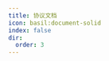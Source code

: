 ```yaml
---
title: 协议文档
icon: basil:document-solid
index: false
dir:
  order: 3
---
```


<Catalog base='/zh-cn/protocol/' />
